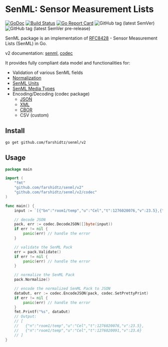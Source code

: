 # SenML: Sensor Measurement Lists

[![GoDoc](https://godoc.org/github.com/farshidtz/senml?status.svg)](https://godoc.org/github.com/farshidtz/senml)
[![Build Status](https://travis-ci.org/farshidtz/senml.svg)](https://travis-ci.org/farshidtz/senml)
[![Go Report Card](https://goreportcard.com/badge/github.com/farshidtz/senml)](https://goreportcard.com/report/github.com/farshidtz/senml)
![GitHub tag (latest SemVer)](https://img.shields.io/github/v/tag/farshidtz/senml?sort=semver&label=stable)
![GitHub tag (latest SemVer pre-release)](https://img.shields.io/github/v/tag/farshidtz/senml?include_prereleases&sort=semver&label=pre)

SenML package is an implementation of [RFC8428](https://tools.ietf.org/html/rfc8428) - Sensor Measurement Lists (SenML) in Go.

v2 documentation: [senml](https://pkg.go.dev/github.com/farshidtz/senml/v2), [codec](https://pkg.go.dev/github.com/farshidtz/senml/v2/codec)

It provides fully compliant data model and functionalities for:

* Validation of various SenML fields
* [Normalization](https://tools.ietf.org/html/rfc8428#section-4.6)
* [SenML Units](https://tools.ietf.org/html/rfc8428#section-12.1)
* [SenML Media Types](https://tools.ietf.org/html/rfc8428#section-12.3)
* Encoding/Decoding (codec package)
    * [JSON](https://tools.ietf.org/html/rfc8428#section-5)
    * [XML](https://tools.ietf.org/html/rfc8428#section-7)
    * [CBOR](https://tools.ietf.org/html/rfc8428#section-6)
    * CSV (custom)
      

## Install
```
go get github.com/farshidtz/senml/v2
```

## Usage
```go
package main

import (
	"fmt"
	"github.com/farshidtz/senml/v2"
	"github.com/farshidtz/senml/v2/codec"
)

func main() {
	input := `[{"bn":"room1/temp","u":"Cel","t":1276020076,"v":23.5},{"u":"Cel","t":1276020091,"v":23.6}]`

	// decode JSON
	pack, err := codec.DecodeJSON([]byte(input))
	if err != nil {
		panic(err) // handle the error
	}

	// validate the SenML Pack
	err = pack.Validate()
	if err != nil {
		panic(err) // handle the error
	}

	// normalize the SenML Pack
	pack.Normalize()

	// encode the normalized SenML Pack to JSON
	dataOut, err := codec.EncodeJSON(pack, codec.SetPrettyPrint)
	if err != nil {
		panic(err) // handle the error
	}
	fmt.Printf("%s", dataOut)
	// Output:
	// [
	//   {"n":"room1/temp","u":"Cel","t":1276020076,"v":23.5},
	//   {"n":"room1/temp","u":"Cel","t":1276020091,"v":23.6}
	// ]
}
```
